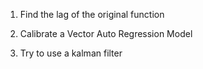 1. Find the lag of the original function

2. Calibrate a Vector Auto Regression Model

3. Try to use a kalman filter
